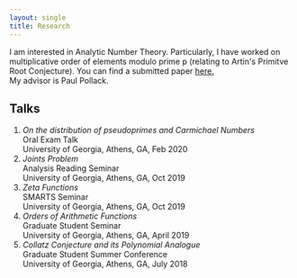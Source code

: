 ```yaml
---
layout: single
title: Research
---
```

I am interested in Analytic Number Theory. Particularly, I have worked on multiplicative order of elements modulo prime p (relating to Artin's Primitve Root Conjecture). You can find a submitted paper <a href="https://arxiv.org/abs/2006.15200" target="_blank">here.</a> <br/>
My advisor is Paul Pollack. 


## Talks
1. *On the distribution of pseudoprimes and Carmichael Numbers*  
	Oral Exam Talk <br/>
		University of Georgia, Athens, GA, Feb 2020
2. *Joints Problem*  
	Analysis Reading Seminar <br/>
		University of Georgia, Athens, GA, Oct 2019
3. *Zeta Functions*  
    SMARTS Seminar <br/>
	University of Georgia, Athens, GA, Oct 2019
4. *Orders of Arithmetic Functions*  
	Graduate Student Seminar <br/>
		University of Georgia, Athens, GA, April 2019
5. *Collatz Conjecture and its Polynomial Analogue*  
    Graduate Student Summer Conference  
	University of Georgia, Athens, GA, July 2018
